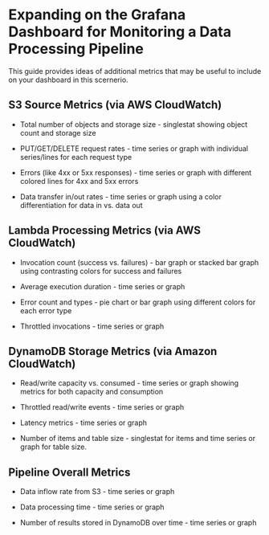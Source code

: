 # Expanding on the Grafana Dashboard for Monitoring a Data Processing Pipeline

This guide provides ideas of additional metrics that may be useful to include on your dashboard in this scernerio.

## S3 Source Metrics (via AWS CloudWatch)
- Total number of objects and storage size - singlestat showing object count and storage size
  
- PUT/GET/DELETE request rates - time series or graph with individual series/lines for each request type
  
- Errors (like 4xx or 5xx responses) - time series or graph with different colored lines for 4xx and 5xx errors
  
- Data transfer in/out rates - time series or graph using a color differentiation for data in vs. data out

## Lambda Processing Metrics (via AWS CloudWatch)
- Invocation count (success vs. failures) - bar graph or stacked bar graph using contrasting colors for success and failures
  
- Average execution duration - time series or graph
  
- Error count and types - pie chart or bar graph using different colors for each error type
  
- Throttled invocations - time series or graph

## DynamoDB Storage Metrics (via Amazon CloudWatch)
- Read/write capacity vs. consumed - time series or graph showing metrics for both capacity and consumption
  
- Throttled read/write events - time series or graph
  
- Latency metrics - time series or graph
  
- Number of items and table size - singlestat for items and time series or graph for table size.

## Pipeline Overall Metrics
- Data inflow rate from S3 - time series or graph
  
- Data processing time - time series or graph
  
- Number of results stored in DynamoDB over time - time series or graph
